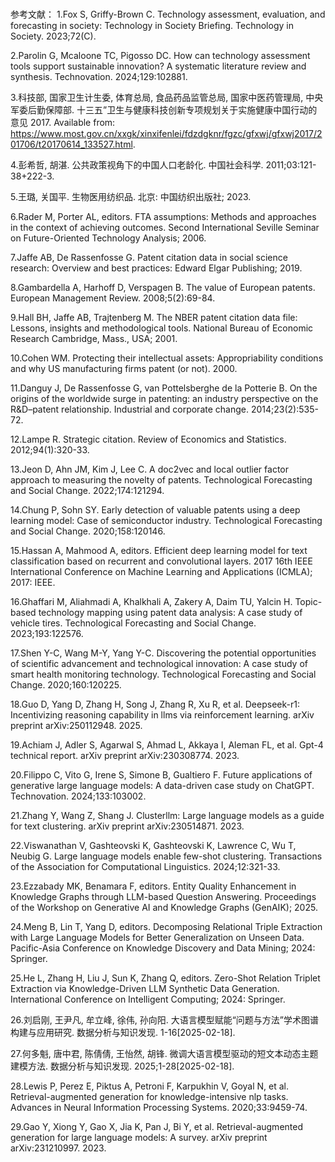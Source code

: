 # 

参考文献：
1.Fox S, Griffy-Brown C. Technology assessment, evaluation, and forecasting in society: Technology in Society Briefing. Technology in Society. 2023;72(C).

2.Parolin G, Mcaloone TC, Pigosso DC. How can technology assessment tools support sustainable innovation? A systematic literature review and synthesis. Technovation. 2024;129:102881.

3.科技部, 国家卫生计生委, 体育总局, 食品药品监管总局, 国家中医药管理局, 中央军委后勤保障部. 十三五”卫生与健康科技创新专项规划关于实施健康中国行动的意见 2017. Available from: https://www.most.gov.cn/xxgk/xinxifenlei/fdzdgknr/fgzc/gfxwj/gfxwj2017/201706/t20170614_133527.html.

4.彭希哲, 胡湛. 公共政策视角下的中国人口老龄化. 中国社会科学. 2011;03:121-38+222-3.

5.王璐, 关国平. 生物医用纺织品. 北京: 中国纺织出版社; 2023.

6.Rader M, Porter AL, editors. FTA assumptions: Methods and approaches in the context of achieving outcomes. Second International Seville Seminar on Future-Oriented Technology Analysis; 2006.

7.Jaffe AB, De Rassenfosse G. Patent citation data in social science research: Overview and best practices: Edward Elgar Publishing; 2019.

8.Gambardella A, Harhoff D, Verspagen B. The value of European patents. European Management Review. 2008;5(2):69-84.

9.Hall BH, Jaffe AB, Trajtenberg M. The NBER patent citation data file: Lessons, insights and methodological tools. National Bureau of Economic Research Cambridge, Mass., USA; 2001.

10.Cohen WM. Protecting their intellectual assets: Appropriability conditions and why US manufacturing firms patent (or not). 2000.

11.Danguy J, De Rassenfosse G, van Pottelsberghe de la Potterie B. On the origins of the worldwide surge in patenting: an industry perspective on the R&D–patent relationship. Industrial and corporate change. 2014;23(2):535-72.

12.Lampe R. Strategic citation. Review of Economics and Statistics. 2012;94(1):320-33.

13.Jeon D, Ahn JM, Kim J, Lee C. A doc2vec and local outlier factor approach to measuring the novelty of patents. Technological Forecasting and Social Change. 2022;174:121294.

14.Chung P, Sohn SY. Early detection of valuable patents using a deep learning model: Case of semiconductor industry. Technological Forecasting and Social Change. 2020;158:120146.

15.Hassan A, Mahmood A, editors. Efficient deep learning model for text classification based on recurrent and convolutional layers. 2017 16th IEEE International Conference on Machine Learning and Applications (ICMLA); 2017: IEEE.

16.Ghaffari M, Aliahmadi A, Khalkhali A, Zakery A, Daim TU, Yalcin H. Topic-based technology mapping using patent data analysis: A case study of vehicle tires. Technological Forecasting and Social Change. 2023;193:122576.

17.Shen Y-C, Wang M-Y, Yang Y-C. Discovering the potential opportunities of scientific advancement and technological innovation: A case study of smart health monitoring technology. Technological Forecasting and Social Change. 2020;160:120225.

18.Guo D, Yang D, Zhang H, Song J, Zhang R, Xu R, et al. Deepseek-r1: Incentivizing reasoning capability in llms via reinforcement learning. arXiv preprint arXiv:250112948. 2025.

19.Achiam J, Adler S, Agarwal S, Ahmad L, Akkaya I, Aleman FL, et al. Gpt-4 technical report. arXiv preprint arXiv:230308774. 2023.

20.Filippo C, Vito G, Irene S, Simone B, Gualtiero F. Future applications of generative large language models: A data-driven case study on ChatGPT. Technovation. 2024;133:103002.

21.Zhang Y, Wang Z, Shang J. Clusterllm: Large language models as a guide for text clustering. arXiv preprint arXiv:230514871. 2023.

22.Viswanathan V, Gashteovski K, Gashteovski K, Lawrence C, Wu T, Neubig G. Large language models enable few-shot clustering. Transactions of the Association for Computational Linguistics. 2024;12:321-33.

23.Ezzabady MK, Benamara F, editors. Entity Quality Enhancement in Knowledge Graphs through LLM-based Question Answering. Proceedings of the Workshop on Generative AI and Knowledge Graphs (GenAIK); 2025.

24.Meng B, Lin T, Yang D, editors. Decomposing Relational Triple Extraction with Large Language Models for Better Generalization on Unseen Data. Pacific-Asia Conference on Knowledge Discovery and Data Mining; 2024: Springer.

25.He L, Zhang H, Liu J, Sun K, Zhang Q, editors. Zero-Shot Relation Triplet Extraction via Knowledge-Driven LLM Synthetic Data Generation. International Conference on Intelligent Computing; 2024: Springer.

26.刘启刚, 王尹凡, 牟立峰, 徐伟, 孙向阳. 大语言模型赋能“问题与方法”学术图谱构建与应用研究. 数据分析与知识发现. 1-16[2025-02-18].

27.何多魁, 唐中君, 陈倩倩, 王怡然, 胡锋. 微调大语言模型驱动的短文本动态主题建模方法. 数据分析与知识发现. 2025;1-28[2025-02-18].

28.Lewis P, Perez E, Piktus A, Petroni F, Karpukhin V, Goyal N, et al. Retrieval-augmented generation for knowledge-intensive nlp tasks. Advances in Neural Information Processing Systems. 2020;33:9459-74.

29.Gao Y, Xiong Y, Gao X, Jia K, Pan J, Bi Y, et al. Retrieval-augmented generation for large language models: A survey. arXiv preprint arXiv:231210997. 2023.
